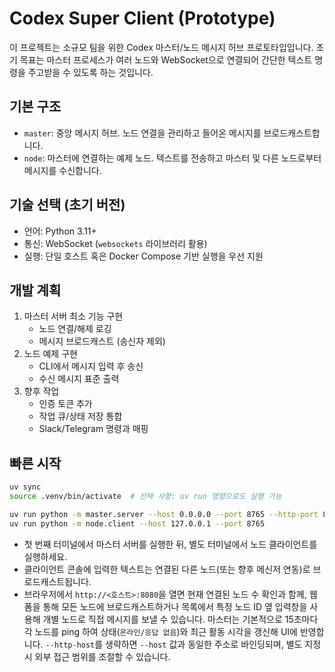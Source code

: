 # Codex Super Client (Prototype)

이 프로젝트는 소규모 팀을 위한 Codex 마스터/노드 메시지 허브 프로토타입입니다. 초기 목표는 마스터 프로세스가 여러 노드와 WebSocket으로 연결되어 간단한 텍스트 명령을 주고받을 수 있도록 하는 것입니다.

## 기본 구조

- `master`: 중앙 메시지 허브. 노드 연결을 관리하고 들어온 메시지를 브로드캐스트합니다.
- `node`: 마스터에 연결하는 예제 노드. 텍스트를 전송하고 마스터 및 다른 노드로부터 메시지를 수신합니다.

## 기술 선택 (초기 버전)

- 언어: Python 3.11+
- 통신: WebSocket (`websockets` 라이브러리 활용)
- 실행: 단일 호스트 혹은 Docker Compose 기반 실행을 우선 지원

## 개발 계획

1. 마스터 서버 최소 기능 구현
   - 노드 연결/해제 로깅
   - 메시지 브로드캐스트 (송신자 제외)
2. 노드 예제 구현
   - CLI에서 메시지 입력 후 송신
   - 수신 메시지 표준 출력
3. 향후 작업
   - 인증 토큰 추가
   - 작업 큐/상태 저장 통합
   - Slack/Telegram 명령과 매핑

## 빠른 시작

```bash
uv sync
source .venv/bin/activate  # 선택 사항: uv run 명령으로도 실행 가능

uv run python -m master.server --host 0.0.0.0 --port 8765 --http-port 8080
uv run python -m node.client --host 127.0.0.1 --port 8765
```

- 첫 번째 터미널에서 마스터 서버를 실행한 뒤, 별도 터미널에서 노드 클라이언트를 실행하세요.
- 클라이언트 콘솔에 입력한 텍스트는 연결된 다른 노드(또는 향후 메신저 연동)로 브로드캐스트됩니다.
- 브라우저에서 `http://<호스트>:8080`을 열면 현재 연결된 노드 수 확인과 함께, 웹 폼을 통해 모든 노드에 브로드캐스트하거나 목록에서 특정 노드 ID 옆 입력창을 사용해 개별 노드로 직접 메시지를 보낼 수 있습니다. 마스터는 기본적으로 15초마다 각 노드를 ping 하여 상태(`온라인/응답 없음`)와 최근 활동 시각을 갱신해 UI에 반영합니다. `--http-host`를 생략하면 `--host` 값과 동일한 주소로 바인딩되며, 별도 지정 시 외부 접근 범위를 조절할 수 있습니다.
